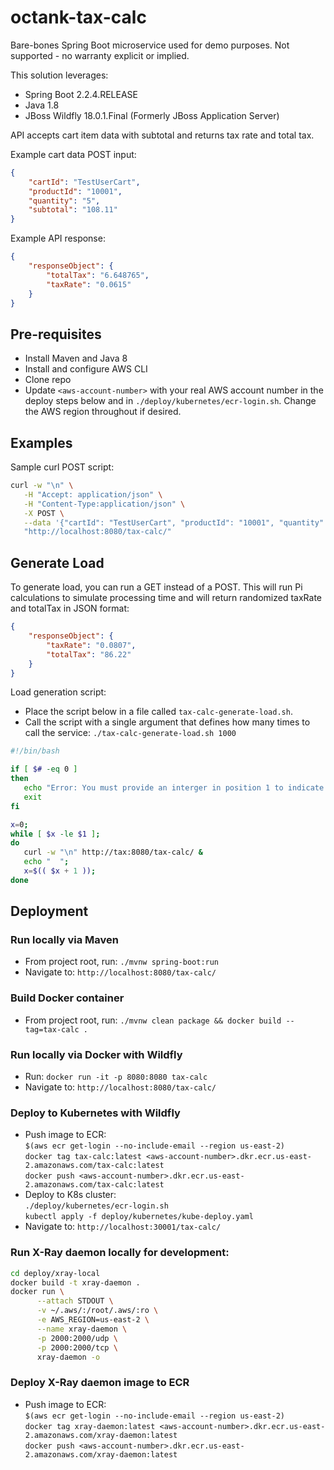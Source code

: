 # octank-tax-calc

Bare-bones Spring Boot microservice used for demo purposes. Not supported - no warranty explicit or implied. 

This solution leverages:
- Spring Boot 2.2.4.RELEASE
- Java 1.8
- JBoss Wildfly 18.0.1.Final (Formerly JBoss Application Server)

API accepts cart item data with subtotal and returns tax rate and total tax.

Example cart data POST input:
```json
{
    "cartId": "TestUserCart",
    "productId": "10001",
    "quantity": "5",
    "subtotal": "108.11"
}
```

Example API response:
```json
{
    "responseObject": {
        "totalTax": "6.648765",
        "taxRate": "0.0615"
    }
}
```

## Pre-requisites
- Install Maven and Java 8
- Install and configure AWS CLI 
- Clone repo
- Update `<aws-account-number>` with your real AWS account number in the deploy steps below and in `./deploy/kubernetes/ecr-login.sh`. Change the AWS region throughout if desired.

## Examples

Sample curl POST script:
```bash
curl -w "\n" \
   -H "Accept: application/json" \
   -H "Content-Type:application/json" \
   -X POST \
   --data '{"cartId": "TestUserCart", "productId": "10001", "quantity": "5", "subtotal": "108.11"}' \
   "http://localhost:8080/tax-calc/"
```

## Generate Load

To generate load, you can run a GET instead of a POST. This will run Pi calculations to simulate processing time and will return randomized taxRate and totalTax in JSON format:  
```json
{
    "responseObject": {
        "taxRate": "0.0807",
        "totalTax": "86.22"
    }
}
```

Load generation script:
- Place the script below in a file called `tax-calc-generate-load.sh`.
- Call the script with a single argument that defines how many times to call the service: `./tax-calc-generate-load.sh 1000`

```bash
#!/bin/bash

if [ $# -eq 0 ]
then
   echo "Error: You must provide an interger in position 1 to indicate the number of calls the script should make to the tax-calc service."
   exit
fi

x=0;
while [ $x -le $1 ];
do
   curl -w "\n" http://tax:8080/tax-calc/ &
   echo "  ";
   x=$(( $x + 1 ));
done
```

## Deployment 

### Run locally via Maven
- From project root, run: `./mvnw spring-boot:run`
- Navigate to: `http://localhost:8080/tax-calc/`

### Build Docker container 
- From project root, run: `./mvnw clean package && docker build --tag=tax-calc .`

### Run locally via Docker with Wildfly
- Run: `docker run -it -p 8080:8080 tax-calc`  
- Navigate to: `http://localhost:8080/tax-calc/`

### Deploy to Kubernetes with Wildfly
- Push image to ECR:  
`$(aws ecr get-login --no-include-email --region us-east-2)`  
`docker tag tax-calc:latest <aws-account-number>.dkr.ecr.us-east-2.amazonaws.com/tax-calc:latest`  
`docker push <aws-account-number>.dkr.ecr.us-east-2.amazonaws.com/tax-calc:latest` 
- Deploy to K8s cluster:  
`./deploy/kubernetes/ecr-login.sh`   
`kubectl apply -f deploy/kubernetes/kube-deploy.yaml`
- Navigate to: `http://localhost:30001/tax-calc/`

### Run X-Ray daemon locally for development:
```bash
cd deploy/xray-local
docker build -t xray-daemon .
docker run \
      --attach STDOUT \
      -v ~/.aws/:/root/.aws/:ro \
      -e AWS_REGION=us-east-2 \
      --name xray-daemon \
      -p 2000:2000/udp \
      -p 2000:2000/tcp \
      xray-daemon -o
```

### Deploy X-Ray daemon image to ECR
- Push image to ECR:  
`$(aws ecr get-login --no-include-email --region us-east-2)`  
`docker tag xray-daemon:latest <aws-account-number>.dkr.ecr.us-east-2.amazonaws.com/xray-daemon:latest`  
`docker push <aws-account-number>.dkr.ecr.us-east-2.amazonaws.com/xray-daemon:latest` 